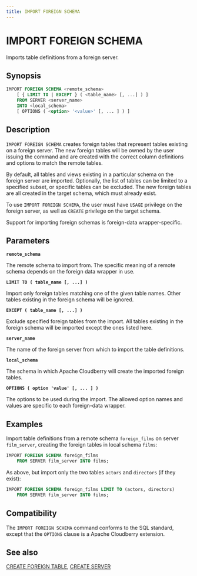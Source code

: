 ```yaml
---
title: IMPORT FOREIGN SCHEMA
---
```


# IMPORT FOREIGN SCHEMA

Imports table definitions from a foreign server.

## Synopsis

```sql
IMPORT FOREIGN SCHEMA <remote_schema>
    [ { LIMIT TO | EXCEPT } ( <table_name> [, ...] ) ]
    FROM SERVER <server_name>
    INTO <local_schema>
    [ OPTIONS ( <option> '<value>' [, ... ] ) ]
```

## Description

`IMPORT FOREIGN SCHEMA` creates foreign tables that represent tables existing on a foreign server. The new foreign tables will be owned by the user issuing the command and are created with the correct column definitions and options to match the remote tables.

By default, all tables and views existing in a particular schema on the foreign server are imported. Optionally, the list of tables can be limited to a specified subset, or specific tables can be excluded. The new foreign tables are all created in the target schema, which must already exist.

To use `IMPORT FOREIGN SCHEMA`, the user must have `USAGE` privilege on the foreign server, as well as `CREATE` privilege on the target schema.

Support for importing foreign schemas is foreign-data wrapper-specific.

## Parameters

**`remote_schema`**

The remote schema to import from. The specific meaning of a remote schema depends on the foreign data wrapper in use.

**`LIMIT TO ( table_name [, ...] )`**

Import only foreign tables matching one of the given table names. Other tables existing in the foreign schema will be ignored.

**`EXCEPT ( table_name [, ...] )`**

Exclude specified foreign tables from the import. All tables existing in the foreign schema will be imported except the ones listed here.

**`server_name`**

The name of the foreign server from which to import the table definitions.

**`local_schema`**

The schema in which Apache Cloudberry will create the imported foreign tables.

**`OPTIONS ( option 'value' [, ... ] )`**

The options to be used during the import. The allowed option names and values are specific to each foreign-data wrapper.


## Examples

Import table definitions from a remote schema `foreign_films` on server `film_server`, creating the foreign tables in local schema `films`:

```sql
IMPORT FOREIGN SCHEMA foreign_films
    FROM SERVER film_server INTO films;
```

As above, but import only the two tables `actors` and `directors` (if they exist):

```sql
IMPORT FOREIGN SCHEMA foreign_films LIMIT TO (actors, directors)
    FROM SERVER film_server INTO films;
```

## Compatibility

The `IMPORT FOREIGN SCHEMA` command conforms to the SQL standard, except that the `OPTIONS` clause is a Apache Cloudberry extension.

## See also

[CREATE FOREIGN TABLE](/docs/sql-stmts/create-foreign-table.md), [CREATE SERVER](/docs/sql-stmts/create-server.md)
